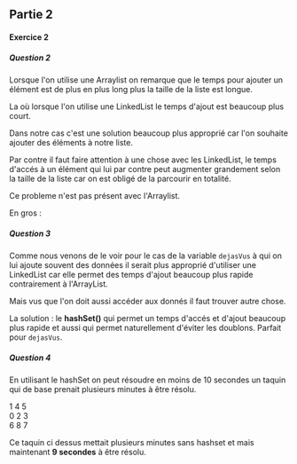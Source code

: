 ##  Partie 2
 #### Exercice 2
 ##### Question 2
 
Lorsque l'on utilise une Arraylist on remarque que le temps pour ajouter un élément est de plus en plus long plus la taille de la liste est longue.

La où lorsque l'on utilise une LinkedList le temps d'ajout est beaucoup plus court.

Dans notre cas c'est une solution beaucoup plus approprié car l'on souhaite ajouter des éléments à notre liste.

Par contre il faut faire attention à une chose avec les LinkedList, le temps d'accés à un élément qui lui par contre peut augmenter grandement selon la taille de la liste car on est obligé de la parcourir en totalité.

Ce probleme n'est pas présent avec l'Arraylist.

En gros : 

 ##### Question 3
 
 Comme nous venons de le voir pour le cas de la variable `dejasVus` à qui on lui ajoute souvent des données il serait plus approprié d'utiliser une LinkedList car elle permet des temps d'ajout beaucoup plus rapide contrairement à l'ArrayList.
 
 Mais vus que l'on doit aussi accéder aux donnés il faut trouver autre chose.
 
 La solution : le **hashSet()** qui permet un temps d'accés et d'ajout beaucoup plus rapide et aussi qui permet naturellement d'éviter les doublons. Parfait pour `dejasVus`.
 
  ##### Question 4
  
  En utilisant le hashSet on peut résoudre en moins de 10 secondes un taquin qui de base prenait plusieurs minutes à être résolu.
  
1 4 5<br/>
0 2 3<br/>
6 8 7
  
  Ce taquin ci dessus mettait plusieurs minutes sans hashset et mais maintenant **9 secondes** à être résolu.